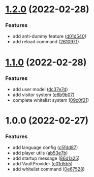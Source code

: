 # [1.2.0](https://github.com/loongwork/nextg-spigot/compare/v1.1.0...v1.2.0) (2022-02-28)


### Features

* add anti-dummy feature ([d01d540](https://github.com/loongwork/nextg-spigot/commit/d01d5402f89bd36e50549e643d87d58fa5151da6))
* add reload command ([2610971](https://github.com/loongwork/nextg-spigot/commit/2610971534e1347bab43d8958828f823aa01066d))

# [1.1.0](https://github.com/loongwork/nextg-spigot/compare/v1.0.0...v1.1.0) (2022-02-28)


### Features

* add user model ([dc37e7d](https://github.com/loongwork/nextg-spigot/commit/dc37e7d60d676710f2e699ad87fbdbeea4564143))
* add visitor system ([e6b9b07](https://github.com/loongwork/nextg-spigot/commit/e6b9b078eea5c104df21293d4e3c8202d5f7594f))
* complete whitelist system ([09c0f21](https://github.com/loongwork/nextg-spigot/commit/09c0f21c0e3f40868227d8b466416fa9c24a9f45))

# 1.0.0 (2022-02-27)


### Features

* add language config ([c5fdd87](https://github.com/loongwork/nextg-spigot/commit/c5fdd87d9cb5b867b556a9c528ac0bec059d27a9))
* add player utils ([ab53e7b](https://github.com/loongwork/nextg-spigot/commit/ab53e7b6d0f008ca8af89b4d171fb9f62b2194c6))
* add startup message ([86d1a25](https://github.com/loongwork/nextg-spigot/commit/86d1a25c164d9682e59c07cd1c15650026d10f1f))
* add VaultProvider ([c01d5b5](https://github.com/loongwork/nextg-spigot/commit/c01d5b54ca58cf2e6dd8e2ec54e051291e541e27))
* add whitelist command ([0e67528](https://github.com/loongwork/nextg-spigot/commit/0e67528648ff730a32a66f36cbcb6d874e8e4702))
